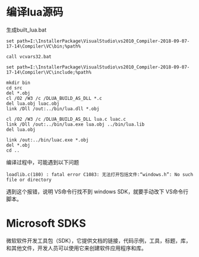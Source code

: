# 编译lua源码
生成built_lua.bat
```
set path=I:\InstallerPackage\VisualStudio\vs2010_Compiler-2018-09-07-17-14\Compiler\VC\bin;%path%

call vcvars32.bat

set path=I:\InstallerPackage\VisualStudio\vs2010_Compiler-2018-09-07-17-14\Compiler\VC\include;%path%

mkdir bin
cd src
del *.obj
cl /O2 /W3 /c /DLUA_BUILD_AS_DLL *.c
del lua.obj luac.obj
link /Dll /out:../bin/lua.dll *.obj

cl /O2 /W3 /c /DLUA_BUILD_AS_DLL lua.c luac.c
link /Dll /out:../bin/lua.exe lua.obj ../bin/lua.lib
del lua.obj

link /out:../bin/luac.exe *.obj
del *.obj
cd ..
```

编译过程中，可能遇到以下问题
```
loadlib.c(180) : fatal error C1083: 无法打开包括文件:“windows.h”: No such file or directory
```

遇到这个报错，说明 VS命令行找不到 windows SDK，就要手动改下 VS命令行脚本。

# Microsoft SDKS

微软软件开发工具包（SDK），它提供文档的链接，代码示例，工具，标题，库，和其他文件，开发人员可以使用它来创建软件应用程序和库。